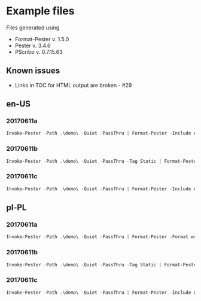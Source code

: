 # Example files

Files generated using

- Format-Pester v. 1.5.0
- Pester v. 3.4.6
- PScribo v. 0.7.15.63

## Known issues

- Links in TOC for HTML output are broken - #29

## en-US

### 20170611a

```powershell
Invoke-Pester -Path .\demo\ -Quiet -PassThru | Format-Pester -Include All -Format word,html,text -Path .\examples\1.5.0\en-US\ -BaseFileName 20170611a -GroupResultsBy Result-Describe -Language en-us
```

### 20170611b

```powershell
Invoke-Pester -Path .\demo\ -Quiet -PassThru -Tag Static | Format-Pester -Include Failed,Inconclusive -Format word,html,text -Path .\examples\1.5.0\en-US\ -BaseFileName 20170611b -GroupResultsBy Result-Describe-Context -Language en-us
```

### 20170611c

```powershell
Invoke-Pester -Path .\demo\ -Quiet -PassThru | Format-Pester -Include All -ResultsOrder Skipped,Failed,Inconclusive,Passed -Format word,html,text -Path .\examples\1.5.0\en-US\ -BaseFileName 20170611c -GroupResultsBy Result -Language en-us
```

## pl-PL

### 20170611a

```powershell
Invoke-Pester -Path .\demo\ -Quiet -PassThru | Format-Pester -Format word,html,text -Path .\examples\1.5.0\pl-PL\ -BaseFileName 20170611a -GroupResultsBy Result-Describe -Language pl-PL
```

### 20170611b

```powershell
Invoke-Pester -Path .\demo\ -Quiet -PassThru -Tag Static | Format-Pester -Format word,html,text -Path .\examples\1.5.0\pl-PL\ -BaseFileName 20170611b -GroupResultsBy Result-Describe-Context -Language pl-PL
```

### 20170611c

```powershell
Invoke-Pester -Path .\demo\ -Quiet -PassThru | Format-Pester -Include All -ResultsOrder Skipped,Failed,Inconclusive,Passed -Format word,html,text -Path .\examples\1.5.0\pl-PL\ -BaseFileName 20170611c -GroupResultsBy Result -Language pl-PL
```